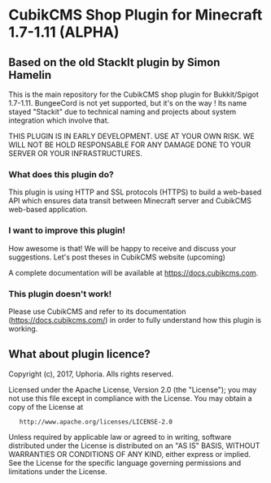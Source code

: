# CubikCMS Shop Plugin for Minecraft 1.7-1.11 (ALPHA)
## Based on the old StackIt plugin by Simon Hamelin

This is the main repository for the CubikCMS shop plugin for Bukkit/Spigot 1.7-1.11. BungeeCord is not yet supported, but it's on the way !
Its name stayed "Stackit" due to technical naming and projects about system integration which involve that. 

THIS PLUGIN IS IN EARLY DEVELOPMENT. USE AT YOUR OWN RISK. WE WILL NOT BE HOLD RESPONSABLE FOR ANY DAMAGE DONE TO YOUR SERVER OR YOUR INFRASTRUCTURES.

### What does this plugin do?

This plugin is using HTTP and SSL protocols (HTTPS) to build a web-based API which ensures data transit between Minecraft server and CubikCMS web-based application.

### I want to improve this plugin!

How awesome is that! We will be happy to receive and discuss your suggestions. Let's post theses in CubikCMS website (upcoming) 

A complete documentation will be available at https://docs.cubikcms.com.

### This plugin doesn't work!

Please use CubikCMS and refer to its documentation (https://docs.cubikcms.com/) in order to fully understand how this plugin is working.

## What about plugin licence?

   Copyright (c), 2017, Uphoria. Alls rights reserved.

   Licensed under the Apache License, Version 2.0 (the "License");
   you may not use this file except in compliance with the License.
   You may obtain a copy of the License at

       http://www.apache.org/licenses/LICENSE-2.0

   Unless required by applicable law or agreed to in writing, software
   distributed under the License is distributed on an "AS IS" BASIS,
   WITHOUT WARRANTIES OR CONDITIONS OF ANY KIND, either express or implied.
   See the License for the specific language governing permissions and
   limitations under the License.